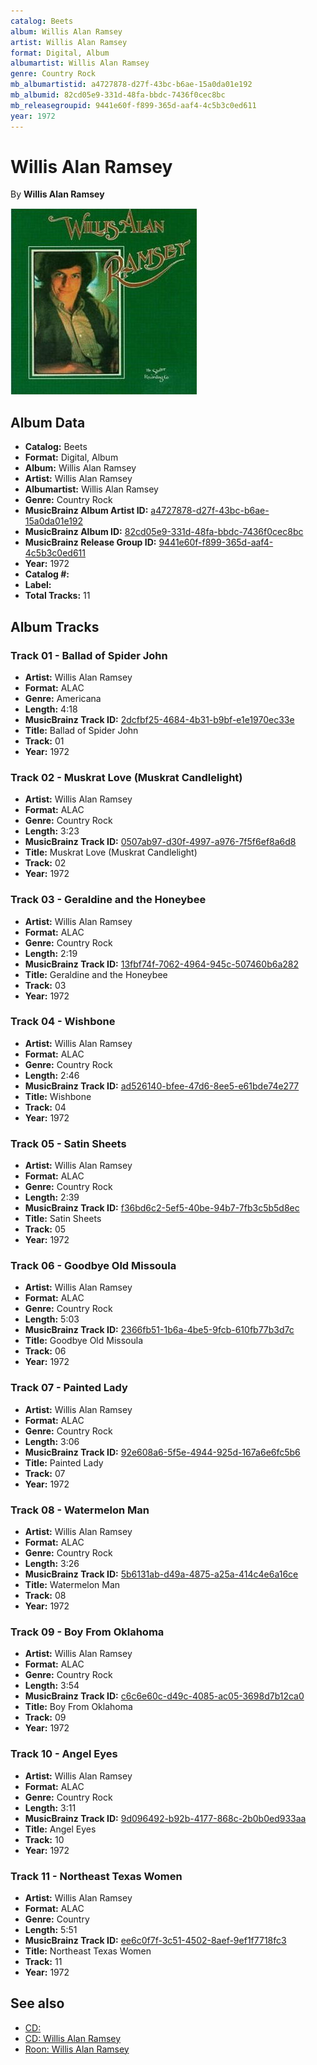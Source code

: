 ```yaml
---
catalog: Beets
album: Willis Alan Ramsey
artist: Willis Alan Ramsey
format: Digital, Album
albumartist: Willis Alan Ramsey
genre: Country Rock
mb_albumartistid: a4727878-d27f-43bc-b6ae-15a0da01e192
mb_albumid: 82cd05e9-331d-48fa-bbdc-7436f0cec8bc
mb_releasegroupid: 9441e60f-f899-365d-aaf4-4c5b3c0ed611
year: 1972
---
```


# Willis Alan Ramsey

By **Willis Alan Ramsey**

![](../../assets/beetscovers/Willis_Alan_Ramsey-Willis_Alan_Ramsey.jpg)

## Album Data

- **Catalog:** Beets
- **Format:** Digital, Album
- **Album:** Willis Alan Ramsey
- **Artist:** Willis Alan Ramsey
- **Albumartist:** Willis Alan Ramsey
- **Genre:** Country Rock
- **MusicBrainz Album Artist ID:** [a4727878-d27f-43bc-b6ae-15a0da01e192](https://musicbrainz.org/artist/a4727878-d27f-43bc-b6ae-15a0da01e192)
- **MusicBrainz Album ID:** [82cd05e9-331d-48fa-bbdc-7436f0cec8bc](https://musicbrainz.org/release/82cd05e9-331d-48fa-bbdc-7436f0cec8bc)
- **MusicBrainz Release Group ID:** [9441e60f-f899-365d-aaf4-4c5b3c0ed611](https://musicbrainz.org/release-group/9441e60f-f899-365d-aaf4-4c5b3c0ed611)
- **Year:** 1972
- **Catalog #:** 
- **Label:** 
- **Total Tracks:** 11

## Album Tracks

### Track 01 - Ballad of Spider John

- **Artist:** Willis Alan Ramsey
- **Format:** ALAC
- **Genre:** Americana
- **Length:** 4:18
- **MusicBrainz Track ID:** [2dcfbf25-4684-4b31-b9bf-e1e1970ec33e](https://musicbrainz.org/recording/2dcfbf25-4684-4b31-b9bf-e1e1970ec33e)
- **Title:** Ballad of Spider John
- **Track:** 01
- **Year:** 1972

### Track 02 - Muskrat Love (Muskrat Candlelight)

- **Artist:** Willis Alan Ramsey
- **Format:** ALAC
- **Genre:** Country Rock
- **Length:** 3:23
- **MusicBrainz Track ID:** [0507ab97-d30f-4997-a976-7f5f6ef8a6d8](https://musicbrainz.org/recording/0507ab97-d30f-4997-a976-7f5f6ef8a6d8)
- **Title:** Muskrat Love (Muskrat Candlelight)
- **Track:** 02
- **Year:** 1972

### Track 03 - Geraldine and the Honeybee

- **Artist:** Willis Alan Ramsey
- **Format:** ALAC
- **Genre:** Country Rock
- **Length:** 2:19
- **MusicBrainz Track ID:** [13fbf74f-7062-4964-945c-507460b6a282](https://musicbrainz.org/recording/13fbf74f-7062-4964-945c-507460b6a282)
- **Title:** Geraldine and the Honeybee
- **Track:** 03
- **Year:** 1972

### Track 04 - Wishbone

- **Artist:** Willis Alan Ramsey
- **Format:** ALAC
- **Genre:** Country Rock
- **Length:** 2:46
- **MusicBrainz Track ID:** [ad526140-bfee-47d6-8ee5-e61bde74e277](https://musicbrainz.org/recording/ad526140-bfee-47d6-8ee5-e61bde74e277)
- **Title:** Wishbone
- **Track:** 04
- **Year:** 1972

### Track 05 - Satin Sheets

- **Artist:** Willis Alan Ramsey
- **Format:** ALAC
- **Genre:** Country Rock
- **Length:** 2:39
- **MusicBrainz Track ID:** [f36bd6c2-5ef5-40be-94b7-7fb3c5b5d8ec](https://musicbrainz.org/recording/f36bd6c2-5ef5-40be-94b7-7fb3c5b5d8ec)
- **Title:** Satin Sheets
- **Track:** 05
- **Year:** 1972

### Track 06 - Goodbye Old Missoula

- **Artist:** Willis Alan Ramsey
- **Format:** ALAC
- **Genre:** Country Rock
- **Length:** 5:03
- **MusicBrainz Track ID:** [2366fb51-1b6a-4be5-9fcb-610fb77b3d7c](https://musicbrainz.org/recording/2366fb51-1b6a-4be5-9fcb-610fb77b3d7c)
- **Title:** Goodbye Old Missoula
- **Track:** 06
- **Year:** 1972

### Track 07 - Painted Lady

- **Artist:** Willis Alan Ramsey
- **Format:** ALAC
- **Genre:** Country Rock
- **Length:** 3:06
- **MusicBrainz Track ID:** [92e608a6-5f5e-4944-925d-167a6e6fc5b6](https://musicbrainz.org/recording/92e608a6-5f5e-4944-925d-167a6e6fc5b6)
- **Title:** Painted Lady
- **Track:** 07
- **Year:** 1972

### Track 08 - Watermelon Man

- **Artist:** Willis Alan Ramsey
- **Format:** ALAC
- **Genre:** Country Rock
- **Length:** 3:26
- **MusicBrainz Track ID:** [5b6131ab-d49a-4875-a25a-414c4e6a16ce](https://musicbrainz.org/recording/5b6131ab-d49a-4875-a25a-414c4e6a16ce)
- **Title:** Watermelon Man
- **Track:** 08
- **Year:** 1972

### Track 09 - Boy From Oklahoma

- **Artist:** Willis Alan Ramsey
- **Format:** ALAC
- **Genre:** Country Rock
- **Length:** 3:54
- **MusicBrainz Track ID:** [c6c6e60c-d49c-4085-ac05-3698d7b12ca0](https://musicbrainz.org/recording/c6c6e60c-d49c-4085-ac05-3698d7b12ca0)
- **Title:** Boy From Oklahoma
- **Track:** 09
- **Year:** 1972

### Track 10 - Angel Eyes

- **Artist:** Willis Alan Ramsey
- **Format:** ALAC
- **Genre:** Country Rock
- **Length:** 3:11
- **MusicBrainz Track ID:** [9d096492-b92b-4177-868c-2b0b0ed933aa](https://musicbrainz.org/recording/9d096492-b92b-4177-868c-2b0b0ed933aa)
- **Title:** Angel Eyes
- **Track:** 10
- **Year:** 1972

### Track 11 - Northeast Texas Women

- **Artist:** Willis Alan Ramsey
- **Format:** ALAC
- **Genre:** Country
- **Length:** 5:51
- **MusicBrainz Track ID:** [ee6c0f7f-3c51-4502-8aef-9ef1f7718fc3](https://musicbrainz.org/recording/ee6c0f7f-3c51-4502-8aef-9ef1f7718fc3)
- **Title:** Northeast Texas Women
- **Track:** 11
- **Year:** 1972


## See also

- [CD: ](../../CD/Willis_Alan_Ramsey/Willis_Alan_Ramsey_index.md)
- [CD: Willis Alan Ramsey](../../CD/Willis_Alan_Ramsey/Willis_Alan_Ramsey.md)
- [Roon: Willis Alan Ramsey](../../Roon/Willis_Alan_Ramsey/Willis_Alan_Ramsey.md)
